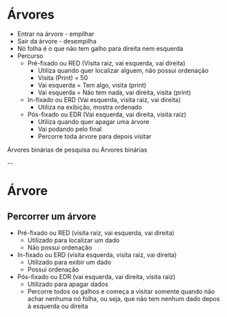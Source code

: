 # Árvores

* Entrar na árvore - empilhar
* Sair da árvore - desempilha
* Nó folha é o que não tem galho para direita nem esquerda
* Percurso
  * Pré-fixado ou RED (Visita raiz, vai esquerda, vai direita)
      * Utiliza quando quer localizar alguem, não possui ordenação 
      * Visita (Print) = 50
      * Vai esquerda = Tem algo, visita (print)
      * Vai esquerda = Não tem nada, vai direita, visita (print) 
  * In-fixado ou ERD (Vai esquerda, visita raiz, vai direita)
      * Utiliza na exibição, mostra ordenado 
  * Pós-fixado ou EDR (Vai esquerda, vai direita, visita raiz)
     * Utiliza quando quer apagar uma árvore
     * Vai podando pelo final
     * Percorre toda árvore para depois visitar
    
Árvores binárias de pesquisa ou Árvores binárias 

--

# Árvore

## Percorrer um árvore
* Pré-fixado ou RED (visita raiz, vai esquerda, vai direita)
  * Utilizado para localizar um dado
  * Não possui ordenação
* In-fixado ou ERD (visita esquerda, visita raiz, vai direita)
  * Utilizado para exibir um dado
  * Possui ordenação
* Pós-fixado ou EDR (vai esquerda, vai direita, visita raiz)
  * Utilizado para apagar dados
  * Percorre todos os galhos e começa a visitar somente quando não achar nenhuma nó folha, ou seja, que não tem nenhum dado depos à esquerda ou direita

